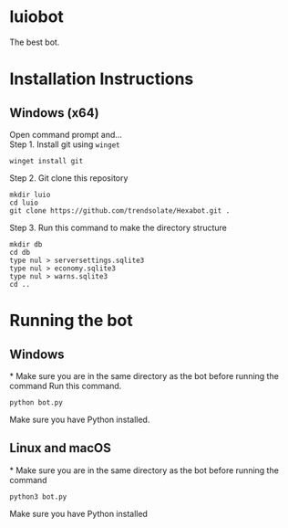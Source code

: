 # luiobot
The best bot.

# Installation Instructions
## Windows (x64)
Open command prompt and...<br>
Step 1. Install git using `winget`
```console
winget install git
```
Step 2. Git clone this repository
```console
mkdir luio
cd luio
git clone https://github.com/trendsolate/Hexabot.git .
```
Step 3. Run this command to make the directory structure
```console
mkdir db
cd db
type nul > serversettings.sqlite3
type nul > economy.sqlite3
type nul > warns.sqlite3
cd ..
```

# Running the bot
## Windows
\* Make sure you are in the same directory as the bot before running the command
Run this command.<br>
```console
python bot.py
```
Make sure you have Python installed.<br>
## Linux and macOS
\* Make sure you are in the same directory as the bot before running the command
```console
python3 bot.py
```
Make sure you have Python installed <br>
